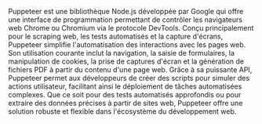 Puppeteer est une bibliothèque Node.js développée par Google qui offre une interface de programmation permettant de contrôler les navigateurs web Chrome ou Chromium via le protocole DevTools. Conçu principalement pour le scraping web, les tests automatisés et la capture d'écrans, Puppeteer simplifie l'automatisation des interactions avec les pages web. Son utilisation courante inclut la navigation, la saisie de formulaires, la manipulation de cookies, la prise de captures d'écran et la génération de fichiers PDF à partir du contenu d'une page web. Grâce à sa puissante API, Puppeteer permet aux développeurs de créer des scripts pour simuler des actions utilisateur, facilitant ainsi le déploiement de tâches automatisées complexes. Que ce soit pour des tests automatisés approfondis ou pour extraire des données précises à partir de sites web, Puppeteer offre une solution robuste et flexible dans l'écosystème du développement web.